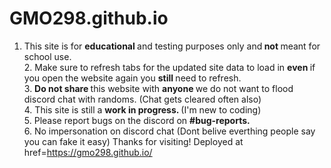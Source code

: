 # GMO298.github.io
1. This site is for <b>educational </b> and testing purposes only and<b> not </b> meant for school use. <br>
       2. Make sure to refresh tabs for the updated site data to load in <b> even </b> if you open the website again you <b> still </b> need to refresh. <br>
        3. <b>Do not share </b>this website with <b> anyone </b> we do not want to flood discord chat with randoms. (Chat gets cleared often also)<br>
        4. This site is still a <b> work in progress. </b> (I'm new to coding)<br>
        5. Please report bugs on the discord on <b> #bug-reports. </b> <br>
        6. No impersonation on discord chat (Dont belive everthing people say you can fake it easy)
Thanks for visiting!
Deployed at <a> href=https://gmo298.github.io/ </a>
